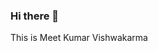 ### Hi there 👋

This is Meet Kumar Vishwakarma

<!--
**kumarmeet/kumarmeet** is a ✨ _special_ ✨ repository because its `README.md` (this file) appears on your GitHub profile.

Here are some ideas to get you started:

##- 🔭 I’m currently working on optimizing conventional algorithms
##- 🌱 I’m currently learning Data Structures & Algorithms, C++, OOP
##- 👯 I’m looking to collaborate on C/C++ related software
##- 🤔 I’m looking for help with peer programming
##- 💬 Ask me about C/C++, How pointers work, Data Structures & Algorithms
##- 📫 How to reach me: kumarmeet51@yahoo.com
##- 😄 Quote: Syntax is temporary, logic is parmanent.
##- ⚡ Fun fact: Learning on Pentium dual Core

